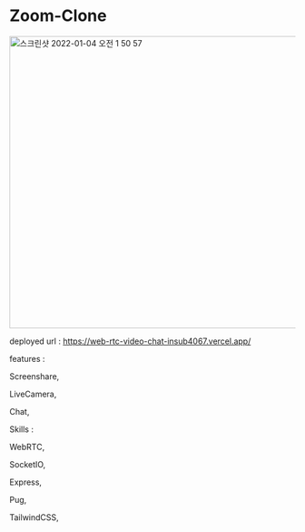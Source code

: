# Zoom-Clone

<img width="514" alt="스크린샷 2022-01-04 오전 1 50 57" src="https://user-images.githubusercontent.com/85481204/147958721-9bd4fe83-47ed-401f-9048-8791139291f3.png">

deployed url : https://web-rtc-video-chat-insub4067.vercel.app/

features :

  Screenshare, 

  LiveCamera,

  Chat,  

Skills : 

  WebRTC,   
  
  SocketIO, 
  
  Express, 
  
  Pug, 
  
  TailwindCSS,
  
  
